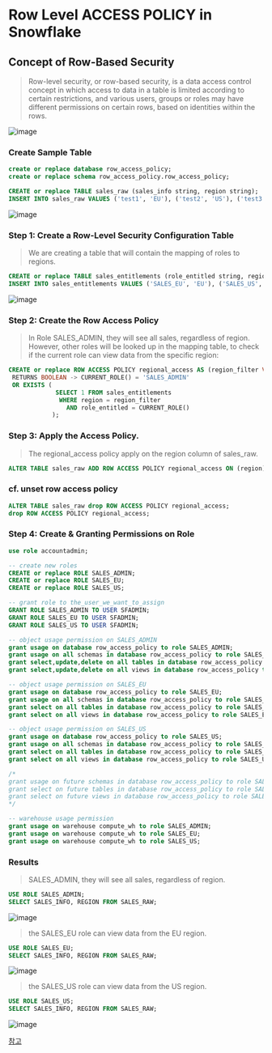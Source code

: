 # Row Level ACCESS POLICY in Snowflake

## Concept of Row-Based Security
> Row-level security, or row-based security, is a data access control concept in which access to data in a table is limited according to certain restrictions, and various users, groups or roles may have different permissions on certain rows, based on identities within the rows.

![image](https://user-images.githubusercontent.com/52474199/184362707-38e93778-8da3-476c-bc16-6a7de6990c6a.png)


### Create Sample Table

```sql
create or replace database row_access_policy;
create or replace schema row_access_policy.row_access_policy;

CREATE or replace TABLE sales_raw (sales_info string, region string); 
INSERT INTO sales_raw VALUES ('test1', 'EU'), ('test2', 'US'), ('test3', 'UK'), ('test4', 'KR'), ('test5', 'JP'); 
```

![image](https://user-images.githubusercontent.com/52474199/184526119-b24349bf-bdda-444b-aebf-945135568b3b.png)




### Step 1: Create a Row-Level Security Configuration Table
> We are creating a table that will contain the mapping of roles to regions.

```sql
CREATE or replace TABLE sales_entitlements (role_entitled string, region string); 
INSERT INTO sales_entitlements VALUES ('SALES_EU', 'EU'), ('SALES_US', 'US'), ('SALES_UK', 'UK'), ('SALES_KR', 'KR'), ('SALES_JP', 'JP');
```
![image](https://user-images.githubusercontent.com/52474199/184526100-7388e85e-e240-4938-866b-b65e67bed482.png)


###  Step 2: Create the Row Access Policy
> In Role SALES_ADMIN, they will see all sales, regardless of region.  
> However, other roles will be looked up in the mapping table, to check if the current role can view data from the specific region:

```sql
CREATE or replace ROW ACCESS POLICY regional_access AS (region_filter VARCHAR) 
 RETURNS BOOLEAN -> CURRENT_ROLE() = 'SALES_ADMIN' 
 OR EXISTS (
             SELECT 1 FROM sales_entitlements   
              WHERE region = region_filter 
                AND role_entitled = CURRENT_ROLE()
            );
```

### Step 3: Apply the Access Policy.
> The regional_access policy apply on the region column of sales_raw.

```sql
ALTER TABLE sales_raw ADD ROW ACCESS POLICY regional_access ON (region);
```

### cf. unset row access policy
```sql
ALTER TABLE sales_raw drop ROW ACCESS POLICY regional_access;
drop ROW ACCESS POLICY regional_access;
```


### Step 4: Create & Granting Permissions on Role

```sql
use role accountadmin;

-- create new roles
CREATE or replace ROLE SALES_ADMIN;
CREATE or replace ROLE SALES_EU;
CREATE or replace ROLE SALES_US;

-- grant role to the_user_we_want_to_assign
GRANT ROLE SALES_ADMIN TO USER SFADMIN;
GRANT ROLE SALES_EU TO USER SFADMIN;
GRANT ROLE SALES_US TO USER SFADMIN;

-- object usage permission on SALES_ADMIN
grant usage on database row_access_policy to role SALES_ADMIN;
grant usage on all schemas in database row_access_policy to role SALES_ADMIN;
grant select,update,delete on all tables in database row_access_policy to role SALES_ADMIN;
grant select,update,delete on all views in database row_access_policy to role SALES_ADMIN;

-- object usage permission on SALES_EU
grant usage on database row_access_policy to role SALES_EU;
grant usage on all schemas in database row_access_policy to role SALES_EU;
grant select on all tables in database row_access_policy to role SALES_EU;
grant select on all views in database row_access_policy to role SALES_EU;

-- object usage permission on SALES_US
grant usage on database row_access_policy to role SALES_US;
grant usage on all schemas in database row_access_policy to role SALES_US;
grant select on all tables in database row_access_policy to role SALES_US;
grant select on all views in database row_access_policy to role SALES_US;

/*
grant usage on future schemas in database row_access_policy to role SALES_ADMIN;
grant select on future tables in database row_access_policy to role SALES_ADMIN;
grant select on future views in database row_access_policy to role SALES_ADMIN;
*/

-- warehouse usage permission
grant usage on warehouse compute_wh to role SALES_ADMIN;
grant usage on warehouse compute_wh to role SALES_EU;
grant usage on warehouse compute_wh to role SALES_US;

```

### Results
> SALES_ADMIN, they will see all sales, regardless of region. 
```sql
USE ROLE SALES_ADMIN;
SELECT SALES_INFO, REGION FROM SALES_RAW;
```
![image](https://user-images.githubusercontent.com/52474199/184526832-a9350566-1765-47de-b74b-7f78887cb6fe.png)

> the SALES_EU role can view data from the EU region.
```sql
USE ROLE SALES_EU;
SELECT SALES_INFO, REGION FROM SALES_RAW;
```
![image](https://user-images.githubusercontent.com/52474199/184526858-375bce49-2923-4630-96b2-1808af8bce8e.png)

> the SALES_US role can view data from the US region.
```sql
USE ROLE SALES_US;
SELECT SALES_INFO, REGION FROM SALES_RAW;
```

![image](https://user-images.githubusercontent.com/52474199/184526887-4f66514b-14b0-4e80-ad40-728bc9356236.png)

[참고](https://blog.satoricyber.com/snowflake-row-level-sec/)
